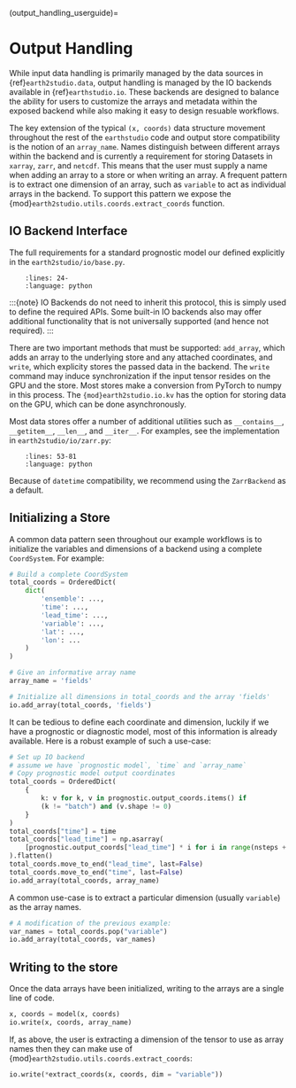 (output_handling_userguide)=

# Output Handling

While input data handling is primarily managed by the data sources in
{ref}`earth2studio.data`, output handling is managed by the IO backends available
in {ref}`earthstudio.io`. These backends are designed to balance the ability for
users to customize the arrays and metadata within the exposed backend while also
making it easy to design resuable workflows.

The key extension of the typical `(x, coords)` data structure movement throughout
the rest of the `earthstudio` code and output store compatibility is the notion of
an `array_name`. Names distinguish between different arrays within the backend and
is currently a requirement for storing Datasets in `xarray`, `zarr`, and `netcdf`.
This means that the user must supply a name when adding an array to a store or when
writing an array. A frequent pattern is to extract one dimension of an array,
such as `variable` to act as individual arrays in the backend. To support this
pattern we expose the {mod}`earth2studio.utils.coords.extract_coords` function.

## IO Backend Interface

The full requirements for a standard prognostic model our defined explicitly in the
`earth2studio/io/base.py`.

```{literalinclude} ../../../earth2studio/io/base.py
    :lines: 24-
    :language: python
```

:::{note}
IO Backends do not need to inherit this protocol, this is simply used to define
the required APIs. Some built-in IO backends also may offer additional functionality
that is not universally supported (and hence not required).
:::

There are two important methods that must be supported: `add_array`, which
adds an array to the underlying store and any attached coordinates, and `write`,
which explicity stores the passed data in the backend. The `write` command may
induce synchronization if the input tensor resides on the GPU and the store. Most
stores make a conversion from PyTorch to numpy in this process. The
`{mod}earth2studio.io.kv` has the option for storing data on the GPU, which can be
done asynchronously.

Most data stores offer a number of additional utilities such as `__contains__`,
`__getitem__`, `__len__`, and `__iter__`. For examples, see the implementation in
`earth2studio/io/zarr.py`:

```{literalinclude} ../../../earth2studio/io/zarr.py
    :lines: 53-81
    :language: python
```

Because of `datetime` compatibility, we recommend using the `ZarrBackend` as a default.

## Initializing a Store

A common data pattern seen throughout our example workflows is to initialize the
variables and dimensions of a backend using a complete `CoordSystem`. For example:

```python
# Build a complete CoordSystem
total_coords = OrderedDict(
    dict(
        'ensemble': ...,
        'time': ...,
        'lead_time': ...,
        'variable': ...,
        'lat': ...,
        'lon': ...
    )
)

# Give an informative array name
array_name = 'fields'

# Initialize all dimensions in total_coords and the array 'fields'
io.add_array(total_coords, 'fields')
```

It can be tedious to define each coordinate and dimension, luckily if we have
a prognostic or diagnostic model, most of this information is already available.
Here is a robust example of such a use-case:

```python
# Set up IO backend
# assume we have `prognostic model`, `time` and `array_name`
# Copy prognostic model output coordinates
total_coords = OrderedDict(
    {
        k: v for k, v in prognostic.output_coords.items() if
        (k != "batch") and (v.shape != 0)
    }
)
total_coords["time"] = time
total_coords["lead_time"] = np.asarray(
    [prognostic.output_coords["lead_time"] * i for i in range(nsteps + 1)]
).flatten()
total_coords.move_to_end("lead_time", last=False)
total_coords.move_to_end("time", last=False)
io.add_array(total_coords, array_name)
```

A common use-case is to extract a particular dimension (usually `variable`) as
the array names.

```python
# A modification of the previous example:
var_names = total_coords.pop("variable")
io.add_array(total_coords, var_names)
```

## Writing to the store

Once the data arrays have been initialized, writing to the arrays are a single line of
code.

```python
x, coords = model(x, coords)
io.write(x, coords, array_name)
```

If, as above, the user is extracting a dimension of the tensor to use as array names
then they can make use of {mod}`earth2studio.utils.coords.extract_coords`:

```python
io.write(*extract_coords(x, coords, dim = "variable"))
```
